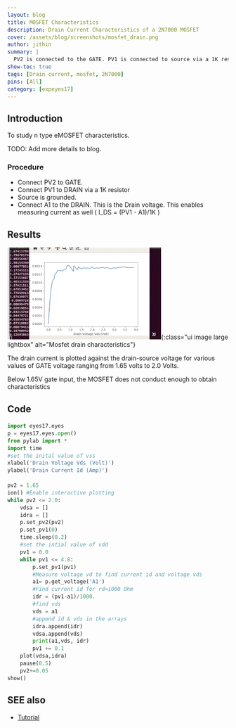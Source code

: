 ```yaml
---
layout: blog
title: MOSFET Characteristics
description: Drain Current Characteristics of a 2N7000 MOSFET
cover: /assets/blog/screenshots/mosfet_drain.png
author: jithin
summary: |
  PV2 is connected to the GATE. PV1 is connected to source via a 1K resistor. And DS current is measured as a function of the voltage .
show-toc: true
tags: [Drain current, mosfet, 2N7000]
pins: [All]
category: [expeyes17]
---
```



## Introduction

To study n type eMOSFET characteristics.

TODO: Add more details to blog.

### Procedure

+ Connect PV2 to GATE. 
+ Connect PV1 to DRAIN via a 1K resistor
+ Source is grounded.
+ Connect A1 to the DRAIN. This is the Drain voltage. This enables measuring current as well ( I_DS = (PV1 - A1)/1K )

## Results
![](/assets/blog/screenshots/2n7000_drain.gif){:class="ui image large lightbox" alt="Mosfet drain characteristics"}

The drain current is plotted against the drain-source voltage for various values of GATE voltage ranging from
1.65 volts to 2.0 Volts.

Below 1.65V gate input, the MOSFET does not conduct enough to obtain characteristics

## Code

``` python
import eyes17.eyes    
p = eyes17.eyes.open()
from pylab import *
import time
#set the inital value of vss
xlabel('Drain Voltage Vds (Volt)')
ylabel('Drain Current Id (Amp)')

pv2 = 1.65
ion() #Enable interactive plotting
while pv2 <= 2.0:
	vdsa = []
	idra = []
	p.set_pv2(pv2)
	p.set_pv1(0)
	time.sleep(0.2)
	#set the intial value of vdd
	pv1 = 0.0
	while pv1 <= 4.8:
		p.set_pv1(pv1)
		#Measure voltage vd to find current id and voltage vds
		a1= p.get_voltage('A1')
		#Find current id for rd=1000 Ohm
		idr = (pv1-a1)/1000.
		#find vds
		vds = a1
		#append id & vds in the arrays
		idra.append(idr)
		vdsa.append(vds)
		print(a1,vds, idr)
		pv1 += 0.1
	plot(vdsa,idra)
	pause(0.5)
	pv2+=0.05	
show()

```



## SEE also

+ [Tutorial](https://www.electronics-tutorials.ws/amplifier/mosfet-amplifier.html)



